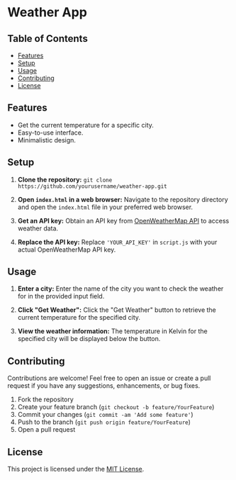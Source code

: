 # Weather App

## Table of Contents

- [Features](#features)
- [Setup](#setup)
- [Usage](#usage)
- [Contributing](#contributing)
- [License](#license)

## Features

- Get the current temperature for a specific city.
- Easy-to-use interface.
- Minimalistic design.

## Setup

1. **Clone the repository:** `git clone https://github.com/yourusername/weather-app.git`

2. **Open `index.html` in a web browser:** Navigate to the repository directory and open the `index.html` file in your preferred web browser.

3. **Get an API key:** Obtain an API key from [OpenWeatherMap API](https://openweathermap.org/api) to access weather data.

4. **Replace the API key:** Replace `'YOUR_API_KEY'` in `script.js` with your actual OpenWeatherMap API key.

## Usage

1. **Enter a city:** Enter the name of the city you want to check the weather for in the provided input field.

2. **Click "Get Weather":** Click the "Get Weather" button to retrieve the current temperature for the specified city.

3. **View the weather information:** The temperature in Kelvin for the specified city will be displayed below the button.

## Contributing

Contributions are welcome! Feel free to open an issue or create a pull request if you have any suggestions, enhancements, or bug fixes.

1. Fork the repository
2. Create your feature branch (`git checkout -b feature/YourFeature`)
3. Commit your changes (`git commit -am 'Add some feature'`)
4. Push to the branch (`git push origin feature/YourFeature`)
5. Open a pull request

## License

This project is licensed under the [MIT License](LICENSE).
